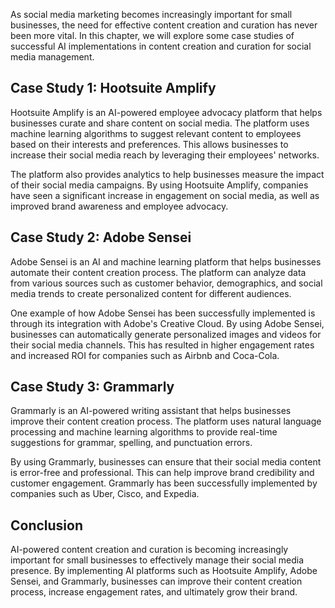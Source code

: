 
As social media marketing becomes increasingly important for small businesses, the need for effective content creation and curation has never been more vital. In this chapter, we will explore some case studies of successful AI implementations in content creation and curation for social media management.

Case Study 1: Hootsuite Amplify
-------------------------------

Hootsuite Amplify is an AI-powered employee advocacy platform that helps businesses curate and share content on social media. The platform uses machine learning algorithms to suggest relevant content to employees based on their interests and preferences. This allows businesses to increase their social media reach by leveraging their employees' networks.

The platform also provides analytics to help businesses measure the impact of their social media campaigns. By using Hootsuite Amplify, companies have seen a significant increase in engagement on social media, as well as improved brand awareness and employee advocacy.

Case Study 2: Adobe Sensei
--------------------------

Adobe Sensei is an AI and machine learning platform that helps businesses automate their content creation process. The platform can analyze data from various sources such as customer behavior, demographics, and social media trends to create personalized content for different audiences.

One example of how Adobe Sensei has been successfully implemented is through its integration with Adobe's Creative Cloud. By using Adobe Sensei, businesses can automatically generate personalized images and videos for their social media channels. This has resulted in higher engagement rates and increased ROI for companies such as Airbnb and Coca-Cola.

Case Study 3: Grammarly
-----------------------

Grammarly is an AI-powered writing assistant that helps businesses improve their content creation process. The platform uses natural language processing and machine learning algorithms to provide real-time suggestions for grammar, spelling, and punctuation errors.

By using Grammarly, businesses can ensure that their social media content is error-free and professional. This can help improve brand credibility and customer engagement. Grammarly has been successfully implemented by companies such as Uber, Cisco, and Expedia.

Conclusion
----------

AI-powered content creation and curation is becoming increasingly important for small businesses to effectively manage their social media presence. By implementing AI platforms such as Hootsuite Amplify, Adobe Sensei, and Grammarly, businesses can improve their content creation process, increase engagement rates, and ultimately grow their brand.
